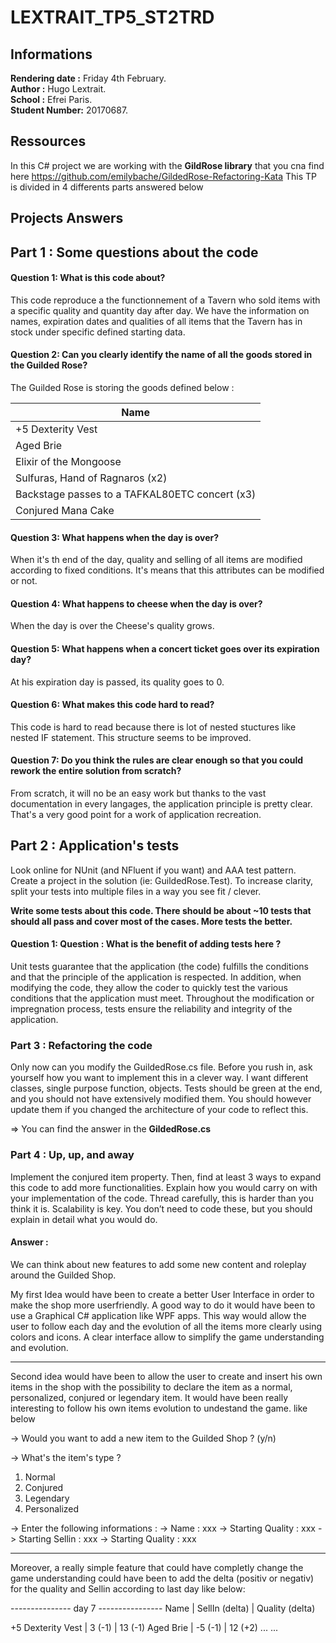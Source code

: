 # LEXTRAIT_TP5_ST2TRD

##  Informations ##

**Rendering date :** Friday 4th February.  
**Author :** Hugo Lextrait.  
**School :** Efrei Paris.  
**Student Number:** 20170687.  

## Ressources ##

In this C# project we are working with the **GildRose library** that you cna find here  https://github.com/emilybache/GildedRose-Refactoring-Kata 
This TP is divided in 4 differents parts answered below 

## Projects Answers ##

## Part 1 : Some questions about the code ##
#### Question 1: What is this code about?

This code reproduce a the functionnement of a Tavern who sold items with a specific quality and quantity day after day.
We have the information on names, expiration dates and qualities of all items that the Tavern has in stock under specific defined starting data.

#### Question 2: Can you clearly identify the name of all the goods stored in the Guilded Rose?

The Guilded Rose is storing the goods defined below : 

Name   |
------------- |
+5 Dexterity Vest  |
Aged Brie  |
Elixir of the Mongoose  |
Sulfuras, Hand of Ragnaros (x2)  |
Backstage passes to a TAFKAL80ETC concert (x3)  |
Conjured Mana Cake  |
  
#### Question 3: What happens when the day is over?

When it's th end of the day, quality and selling of all items are modified according to fixed conditions. It's means that this attributes can be modified or not. 

#### Question 4: What happens to cheese when the day is over?

When the day is over the Cheese's quality grows.

#### Question 5: What happens when a concert ticket goes over its expiration day?

At his expiration day is passed, its quality goes to 0.

#### Question 6: What makes this code hard to read?

This code is hard to read because there is lot of nested stuctures like nested IF statement. This structure seems to be improved.

#### Question 7: Do you think the rules are clear enough so that you could rework the entire solution from scratch?

From scratch, it will no be an easy work but thanks to the vast documentation in every langages, the application principle is pretty clear. That's a very good point for a work of application recreation.

## Part 2 : Application's tests ## 

Look online for NUnit (and NFluent if you want) and AAA test pattern. Create a project in the solution (ie: GuildedRose.Test). To increase clarity, split your tests into multiple files in a way you see fit / clever.

**Write some tests about this code. There should be about ~10 tests that should all pass and cover most of the cases. More tests the better.**

#### Question 1: Question : What is the benefit of adding tests here ? 

Unit tests guarantee that the application (the code) fulfills the conditions and that the principle of the application is respected. In addition, when modifying the code, they allow the coder to quickly test the various conditions that the application must meet. Throughout the modification or impregnation process, tests ensure the reliability and integrity of the application.

### Part 3 : Refactoring the code ###

Only now can you modify the GuildedRose.cs file. Before you rush in, ask yourself how you want to implement this in a clever way. I want different classes, single purpose function, objects. Tests should be green at the end, and you should not have extensively modified them. You should however update them if you changed the architecture of your code to reflect this.

=> You can find the answer in the **GildedRose.cs**

### Part 4 : Up, up, and away  ###

Implement the conjured item property. 
Then, find at least 3 ways to expand this code to add more functionalities. Explain how you would carry on with your implementation of the code. Thread carefully, this is harder than you think it is. Scalability is key. You don’t need to code these, but you should explain in detail what you would do. 

#### Answer :

We can think about new features to add some new content and roleplay around the Guilded Shop.

My first Idea would have been to create a better User Interface in order to make the shop more userfriendly. A good way to do it would have been to use a Graphical C# application like WPF apps. This way would allow the user to follow each day and the evolution of all the items more clearly using colors and icons. A clear interface allow to simplify the game understanding and evolution.

---

Second idea would have been to allow the user to create and insert his own items in the shop with the possibility to declare the item as a normal, personalized, conjured or legendary item. It would have been really interesting to follow his own items evolution to undestand the game. like below 

->  Would you want to add a new item to the Guilded Shop ? (y/n)

->  What's the item's type ?
  1. Normal
  2. Conjured
  3. Legendary
  4. Personalized

->  Enter the following informations :
->  Name : xxx
->  Starting Quality : xxx
->  Starting Sellin : xxx
->  Starting Quality : xxx


---

Moreover, a really simple feature that could have completly change the game understanding could have been to add the delta (positiv or negativ) for the quality and Sellin according to last day like below:

---------------         day 7          ----------------
Name              | SellIn (delta)    | Quality (delta)

+5 Dexterity Vest | 3 (-1)            | 13 (-1)
Aged Brie         | -5 (-1)           | 12 (+2)
...
...





